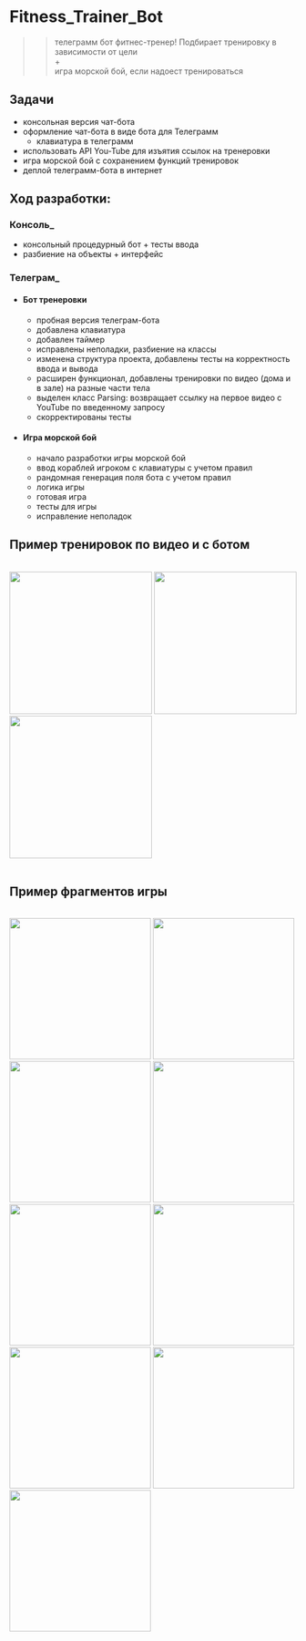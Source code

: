 # Fitness_Trainer_Bot

>> телеграмм бот фитнес-тренер! Подбирает тренировку в зависимости от цели
>> <br> + <br>
>> игра морской бой, если надоест тренироваться

## Задачи
* консольная версия чат-бота 
* оформление чат-бота в виде бота для Телеграмм
  * клавиатура в телеграмм
* использовать API You-Tube для изъятия ссылок на тренеровки
* игра морской бой с сохранением функций тренировок
* деплой телеграмм-бота в интернет


## Ход разработки: 
### Консоль_
* консольный процедурный бот + тесты ввода
* разбиение на объекты + интерфейс
### Телеграм_
* #### Бот тренеровки
   * пробная версия телеграм-бота
   * добавлена клавиатура
   * добавлен таймер
   * исправлены неполадки, разбиение на классы
   * изменена структура проекта, добавлены тесты на корректность ввода и вывода
   * расширен функционал, добавлены тренировки по видео (дома и в зале) на разные части тела
   * выделен класс Parsing: возвращает ссылку на первое видео с YouTube по введенному запросу
   * скорректированы тесты
* #### Игра морской бой
   * начало разработки игры морской бой
   * ввод кораблей игроком с клавиатуры с учетом правил
   * рандомная генерация поля бота с учетом правил
   * логика игры
   * готовая игра
   * тесты для игры
   * исправление неполадок


## Пример тренировок по видео и с ботом
<br>
<div>
<img src="https://github.com/TanyashaVoron/WorkoutForYouBot/blob/master/imag/IMG_4671.PNG" width="250">
<img src="https://github.com/TanyashaVoron/WorkoutForYouBot/blob/master/imag/IMG_4672.PNG" width="250">
<img src="https://github.com/TanyashaVoron/WorkoutForYouBot/blob/master/imag/IMG_4673.PNG" width="250">
</div>
<br>

## Пример фрагментов игры
<br>
<div>
<img src="https://github.com/TanyashaVoron/WorkoutForYouBot/blob/master/imag/IMG_4674.PNG" width="248">
<img src="https://github.com/TanyashaVoron/WorkoutForYouBot/blob/master/imag/IMG_4675.PNG" width="248">
<img src="https://github.com/TanyashaVoron/WorkoutForYouBot/blob/master/imag/IMG_4676.PNG" width="248">
<img src="https://github.com/TanyashaVoron/WorkoutForYouBot/blob/master/imag/IMG_4677.PNG" width="248">
<img src="https://github.com/TanyashaVoron/WorkoutForYouBot/blob/master/imag/IMG_4678.PNG" width="248">
<img src="https://github.com/TanyashaVoron/WorkoutForYouBot/blob/master/imag/IMG_4679.PNG" width="248">
<img src="https://github.com/TanyashaVoron/WorkoutForYouBot/blob/master/imag/IMG_4680.PNG" width="248">
<img src="https://github.com/TanyashaVoron/WorkoutForYouBot/blob/master/imag/IMG_4681.PNG" width="248">
<img src="https://github.com/TanyashaVoron/WorkoutForYouBot/blob/master/imag/IMG_4682.PNG" width="248">
</div>

